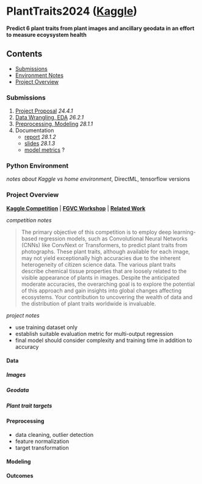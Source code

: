# PlantTraits2024 ([Kaggle](https://www.kaggle.com/competitions/planttraits2024))

**Predict 6 plant traits from plant images and ancillary geodata in an effort to measure ecoysystem health**

## Contents

 - [Submissions](#Submissions)
 - [Environment Notes](#Python-Environment)
 - [Project Overview](#Project-Overview)

### Submissions

 1. [Project Proposal](./proposal.pdf) *24.4.1*
 2. [Data Wrangling, EDA](./EDA.ipynb) *26.2.1*
 3. [Preprocessing, Modeling](./modeling.ipynb) *28.1.1*
 4. Documentation 
    - [report]() *28.1.2*
	- [slides]() *28.1.3*
	- [model metrics]() ?
	
### Python Environment

*notes about Kaggle vs home environment*, DirectML, tensorflow versions

### Project Overview

**[Kaggle Competition](https://www.kaggle.com/competitions/planttraits2024/overview)** | 
**[FGVC Workshop](https://sites.google.com/view/fgvc11/)** | 
**[Related Work](https://www.nature.com/articles/s41598-021-95616-0)**

*competition notes*
> The primary objective of this competition is to employ deep learning-based regression models, such as Convolutional Neural Networks (CNNs) like ConvNext or Transformers, to predict plant traits from photographs. These plant traits, although available for each image, may not yield exceptionally high accuracies due to the inherent heterogeneity of citizen science data. The various plant traits describe chemical tissue properties that are loosely related to the visible appearance of plants in images. Despite the anticipated moderate accuracies, the overarching goal is to explore the potential of this approach and gain insights into global changes affecting ecosystems. Your contribution to uncovering the wealth of data and the distribution of plant traits worldwide is invaluable.

*project notes*
 - use training dataset only
 - establish suitable evaluation metric for multi-output regression
 - final model should consider complexity and training time in addition to accuracy
 
#### Data

##### Images

##### Geodata


##### Plant trait targets


#### Preprocessing

- data cleaning, outlier detection
- feature normalization
- target transformation

#### Modeling

#### Outcomes


